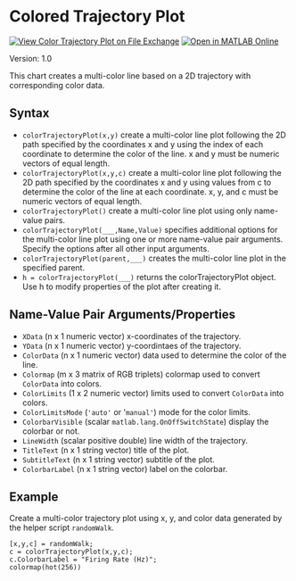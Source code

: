 # Colored Trajectory Plot

[![View Color Trajectory Plot on File Exchange](https://www.mathworks.com/matlabcentral/images/matlab-file-exchange.svg)](https://www.mathworks.com/matlabcentral/fileexchange/95663-color-trajectory-plot) [![Open in MATLAB Online](https://www.mathworks.com/images/responsive/global/open-in-matlab-online.svg)](https://matlab.mathworks.com/open/github/v1?repo=MATLAB-Graphics-and-App-Building/color-trajectory-plot&file=Example.mlx)

Version: 1.0

This chart creates a multi-color line based on a 2D trajectory with
corresponding color data.

## Syntax
* `colorTrajectoryPlot(x,y)` create a multi-color line plot following the 2D path specified by the coordinates x and y using the index of each coordinate to determine the color of the line. x and y must be numeric vectors of equal length.
* `colorTrajectoryPlot(x,y,c)` create a multi-color line plot following the 2D path specified by the coordinates x and y using values from c to determine the color of the line at each coordinate. x, y, and c must be numeric vectors of equal length.
* `colorTrajectoryPlot()` create a multi-color line plot using only name-value pairs.
* `colorTrajectoryPlot(___,Name,Value)` specifies additional options for the multi-color line plot using one or more name-value pair arguments. Specify the options after all other input arguments.
* `colorTrajectoryPlot(parent,___)` creates the multi-color line plot in the specified parent.
* `h = colorTrajectoryPlot(___)` returns the colorTrajectoryPlot object. Use h to modify properties of the plot after creating it.

## Name-Value Pair Arguments/Properties
* `XData` (n x 1 numeric vector) x-coordinates of the trajectory.
* `YData` (n x 1 numeric vector) y-coordintaes of the trajectory.
* `ColorData` (n x 1 numeric vector) data used to determine the color of the line.
* `Colormap` (m x 3 matrix of RGB triplets) colormap used to convert `ColorData` into colors.
* `ColorLimits` (1 x 2 numeric vector) limits used to convert `ColorData` into colors.
* `ColorLimitsMode` (`'auto'` or '`manual'`) mode for the color limits.
* `ColorbarVisible` (scalar `matlab.lang.OnOffSwitchState`) display the colorbar or not.
* `LineWidth` (scalar positive double) line width of the trajectory.
* `TitleText` (n x 1 string vector) title of the plot.
* `SubtitleText` (n x 1 string vector) subtitle of the plot.
* `ColorbarLabel` (n x 1 string vector) label on the colorbar.

## Example
Create a multi-color trajectory plot using x, y, and color data generated by the helper script `randomWalk`.
```
[x,y,c] = randomWalk;
c = colorTrajectoryPlot(x,y,c);
c.ColorbarLabel = "Firing Rate (Hz)";
colormap(hot(256))
```
